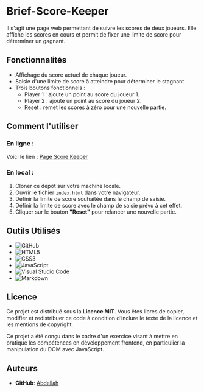 # Brief-Score-Keeper 

Il s'agit une page web  permettant de suivre les scores de deux joueurs. Elle affiche les scores en cours et permit de fixer une limite de score pour déterminer un gagnant.

## Fonctionnalités

- Affichage du score actuel de chaque joueur.
- Saisie d'une limite de score à atteindre pour déterminer le stagnant.
- Trois boutons fonctionnels :
    - Player 1 : ajoute un point au score du joueur 1.
    - Player 2 : ajoute un point au score du joueur 2.
    - Reset : remet les scores à zéro pour une nouvelle partie.

## Comment l'utiliser

### En ligne : 

Voici le lien : [Page Score Keeper](https://abdellah59.github.io/brief-Score-Keeper/)

### En local : 

1. Cloner ce dépôt sur votre machine locale.
2. Ouvrir le fichier `index.html` dans votre navigateur.
3. Définir la limite de score souhaitée dans le champ de saisie.
4. Définir la limite de score avec le champ de saisie prévu à cet effet.
5. Cliquer sur le bouton **"Reset"** pour relancer une nouvelle partie.

## Outils Utilisés

- ![GitHub](https://img.shields.io/badge/github-%23121011.svg?style=for-the-badge&logo=github&logoColor=white)
- ![HTML5](https://img.shields.io/badge/HTML5-E34F26?style=for-the-badge&logo=html5&logoColor=white)
- ![CSS3](https://img.shields.io/badge/TAILWIND-1572B6?style=for-the-badge&logo=css3&logoColor=white)
- ![JavaScript](https://img.shields.io/badge/JavaScript-F7DF1E?style=for-the-badge&logo=javascript&logoColor=black)
- ![Visual Studio Code](https://img.shields.io/badge/Visual%20Studio%20Code-0078d7.svg?style=for-the-badge&logo=visual-studio-code&logoColor=white)
- ![Markdown](https://img.shields.io/badge/markdown-%23000000.svg?style=for-the-badge&logo=markdown&logoColor=white)

## Licence

Ce projet est distribué sous la **Licence MIT**. Vous êtes libres de copier, modifier et redistribuer ce code à condition d’inclure le texte de la licence et les mentions de copyright.

Ce projet a été conçu dans le cadre d'un exercice visant à mettre en pratique les compétences en développement frontend, en particulier la manipulation du DOM avec JavaScript.

## Auteurs 

- **GitHub**: [Abdellah](https://github.com/abdellah59)